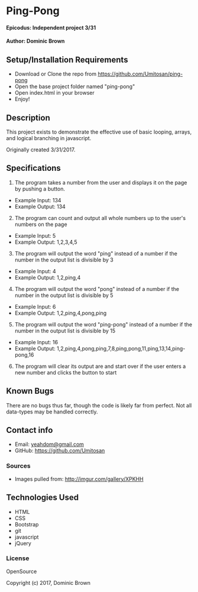 # Ping-Pong

#### Epicodus: Independent project 3/31

#### Author: Dominic Brown

## Setup/Installation Requirements

* Download or Clone the repo from https://github.com/Umitosan/ping-pong
* Open the base project folder named "ping-pong"
* Open index.html in your browser
* Enjoy!

## Description

This project exists to demonstrate the effective use of basic looping, arrays, and logical branching in javascript.

Originally created 3/31/2017.

## Specifications

1. The program takes a number from the user and displays it on the page by pushing a button.
  * Example Input: 134
  * Example Output: 134

2. The program can count and output all whole numbers up to the user's numbers on the page
  * Example Input: 5
  * Example Output: 1,2,3,4,5

3. The program will output the word "ping" instead of a number if the number in the output list is divisible by 3
  * Example Input: 4
  * Example Output: 1,2,ping,4

4. The program will output the word "pong" instead of a number if the number in the output list is divisible by 5
  * Example Input: 6
  * Example Output: 1,2,ping,4,pong,ping

5. The program will output the word "ping-pong" instead of a number if the number in the output list is divisible by 15
  * Example Input: 16
  * Example Output: 1,2,ping,4,pong,ping,7,8,ping,pong,11,ping,13,14,ping-pong,16

6. The program will clear its output are and start over if the user enters a new number and clicks the button to start

## Known Bugs

There are no bugs thus far, though the code is likely far from perfect.  Not all data-types may be handled correctly.

## Contact info

* Email: yeahdom@gmail.com
* GitHub: https://github.com/Umitosan

### Sources

* Images pulled from: http://imgur.com/gallery/XPKHH

## Technologies Used

* HTML
* CSS
* Bootstrap
* git
* javascript
* jQuery

### License

OpenSource

Copyright (c) 2017, Dominic Brown
